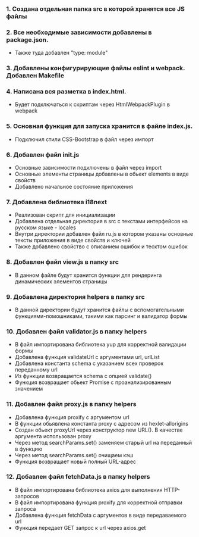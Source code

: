 ### 1. Создана отдельная папка src в которой хранятся все JS файлы

### 2. Все необходимые зависимости добавлены в package.json. 
* Также туда добавлен "type: module"

### 3. Добавлены конфигурирующие файлы eslint и webpack. Добавлен Makefile

### 4. Написана вся разметка в index.html. 
* Будет подключаться к скриптам через HtmlWebpackPlugin в webpack

### 5. Основная функция для запуска хранится в файле index.js.
* Подключил стили CSS-Bootstrap в файл через импорт

### 6. Добавлен файл init.js
* Основные зависимости подключены в файл через import
* Основные элементы страницы добавлены в обьект elements в виде свойств
* Добавлено начальное состояние приложения

### 7. Добавлена библиотека i18next
* Реализован скрипт для инициализации
* Добавлена отдельная директория в src с текстами интерфейсов на русском языке - locales
* Внутри директории добавлен файл ru.js в котором указаны основные тексты приложения в виде свойств и ключей
* Также добавлено свойство с описанием ошибок и тесктом ошибок

### 8. Добавлен файл view.js в папку src
* В данном файле будут хранится функции для рендеринга динамических элементов страницы

### 9. Добавлена директория helpers в папку src
* В данной директории будут хранится файлы с вспомогательными функциями-помошниками, такими как парсинг и валидатор формы

### 10. Добавлен файл validator.js в папку helpers
* В файл импортирована библиотека yup для корректной валидации формы
* Добавлена функция validateUrl c аргументами url, urlList
* Добавлена константа schema с указанием всех проверок переданному url
* Из функции возвращается schema c опцией validate()
* Функция возвращает обьект Promise с проанализированным значением

### 11. Добавлен файл proxy.js в папку helpers
* Добавлена функция proxify c аргументом url
* В функции обьявлена константа proxy с адресом из hexlet-allorigins
* Создан обьект proxyUrl через конструктор new URL(). В качестве аргумента использован proxy
* Через метод searchParams.set() заменяем старый url на переданный в функцию
* Через метод searchParams.set() очищаем кэш
* Функция возвращает новый полный URL-адрес

### 12. Добавлен файл fetchData.js в папку helpers
* В файл импортирована библиотека axios для выполнения HTTP-запросов
* В файл импортирована функция proxify для корректной отправки запроса
* Добавлена функция fetchData с аргументов в виде передаваемого url
* Функция передает GET запрос к url через axios.get